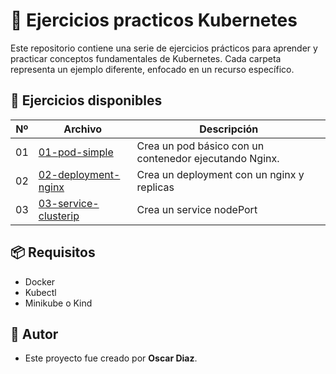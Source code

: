# 📄 Ejercicios practicos Kubernetes

Este repositorio contiene una serie de ejercicios prácticos para aprender y practicar conceptos fundamentales de Kubernetes. Cada carpeta representa un ejemplo diferente, enfocado en un recurso específico.

## 📂 Ejercicios disponibles

| Nº | Archivo | Descripción |
|----|---------|-------------|
| 01 | [01-pod-simple](./01-pod-simple/) | Crea un pod básico con un contenedor ejecutando Nginx.
| 02 | [02-deployment-nginx](./02-deployment-nginx/) | Crea un deployment con un nginx y replicas
| 03 | [03-service-clusterip](./03-service-clusterip/) | Crea un service nodePort


## 📦 Requisitos

- Docker
- Kubectl
- Minikube o Kind


## 🙌 Autor

- Este proyecto fue creado por **Oscar Diaz**.